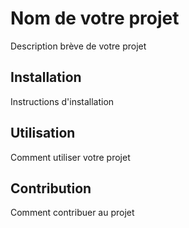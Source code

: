 # Nom de votre projet

Description brève de votre projet

## Installation

Instructions d'installation

## Utilisation

Comment utiliser votre projet

## Contribution

Comment contribuer au projet
